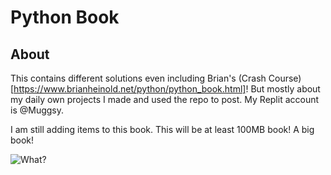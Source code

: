 # Python Book
## About
This contains different solutions even including Brian's (Crash Course)[https://www.brianheinold.net/python/python_book.html]! But mostly about my daily own projects I made and used the repo to post. My Replit account is @Muggsy.

I am still adding items to this book. This will be at least 100MB book! A big book!

![What?](https://media.giphy.com/media/vFKqnCdLPNOKc/giphy.gif)
